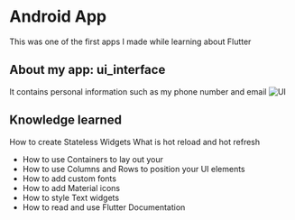 # Android App  
This was one of the first apps I made while learning about Flutter
## About my app: ui_interface
It contains personal information such as my phone number and email
![UI](https://photos.app.goo.gl/PtVg2f8y8o5hFkwY9)
## Knowledge learned
How to create Stateless Widgets
What is hot reload and hot refresh
- How to use Containers to lay out your 
- How to use Columns and Rows to position your UI elements
- How to add custom fonts
- How to add Material icons
- How to style Text widgets
- How to read and use Flutter Documentation


